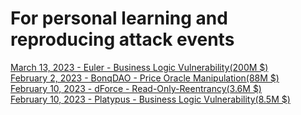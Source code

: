 # For personal learning and reproducing attack events

[March 13, 2023 - Euler - Business Logic Vulnerability(200M $)](./src/EulerPoC.sol)  
[February 2, 2023 - BonqDAO - Price Oracle Manipulation(88M $)](./src/BonqDAOPoC.sol)  
[February 10, 2023 - dForce - Read-Only-Reentrancy(3.6M $)](./src/dForcePoC.sol)  
[February 10, 2023 - Platypus - Business Logic Vulnerability(8.5M $)](./src/PlatypusPoC.sol)  
